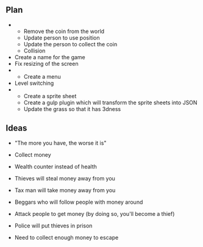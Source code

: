 ## Plan

-
    - Remove the coin from the world
    - Update person to use position
    - Update the person to collect the coin
    - Collision
- Create a name for the game
- Fix resizing of the screen
-
    - Create a menu
- Level switching
-
    - Create a sprite sheet
    - Create a gulp plugin which will transform the sprite sheets into JSON
    - Update the grass so that it has 3dness

## Ideas

- "The more you have, the worse it is"

- Collect money
- Wealth counter instead of health
- Thieves will steal money away from you
- Tax man will take money away from you
- Beggars who will follow people with money around
- Attack people to get money (by doing so, you'll become a thief)
- Police will put thieves in prison

- Need to collect enough money to escape
